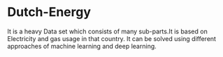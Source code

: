 # Dutch-Energy
It is a heavy Data set which consists of many sub-parts.It is based on Electricity and gas usage in that country. It can be solved using different approaches of machine learning and deep learning.
